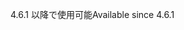 <span data-ttu-id="494ad-101">4.6.1 以降で使用可能</span><span class="sxs-lookup"><span data-stu-id="494ad-101">Available since 4.6.1</span></span>